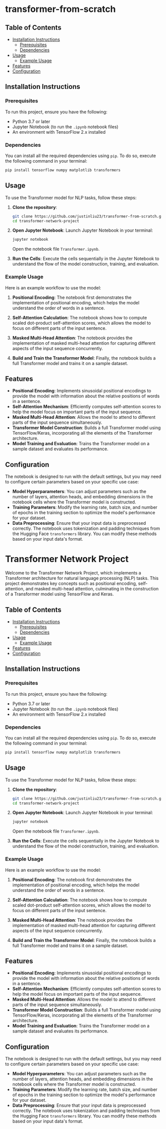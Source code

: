 # transformer-from-scratch

## Table of Contents

- [Installation Instructions](#installation-instructions)
  - [Prerequisites](#prerequisites)
  - [Dependencies](#dependencies)
- [Usage](#usage)
  - [Example Usage](#example-usage)
- [Features](#features)
- [Configuration](#configuration)

## Installation Instructions

### Prerequisites

To run this project, ensure you have the following:

- Python 3.7 or later
- Jupyter Notebook (to run the `.ipynb` notebook files)
- An environment with TensorFlow 2.x installed

### Dependencies

You can install all the required dependencies using `pip`. To do so, execute the following command in your terminal:

```bash
pip install tensorflow numpy matplotlib transformers
```

## Usage

To use the Transformer model for NLP tasks, follow these steps:

1. **Clone the repository**:

   ```bash
   git clone https://github.com/justinliu23/transformer-from-scratch.git
   cd transformer-network-project
   ```

2. **Open Jupyter Notebook**:
   Launch Jupyter Notebook in your terminal:

   ```bash
   jupyter notebook
   ```

   Open the notebook file `Transformer.ipynb`.

3. **Run the Cells**:
   Execute the cells sequentially in the Jupyter Notebook to understand the flow of the model construction, training, and evaluation.

### Example Usage

Here is an example workflow to use the model:

1. **Positional Encoding**: The notebook first demonstrates the implementation of positional encoding, which helps the model understand the order of words in a sentence.

2. **Self-Attention Calculation**: The notebook shows how to compute scaled dot-product self-attention scores, which allows the model to focus on different parts of the input sentence.

3. **Masked Multi-Head Attention**: The notebook provides the implementation of masked multi-head attention for capturing different aspects of the input sequence concurrently.

4. **Build and Train the Transformer Model**: Finally, the notebook builds a full Transformer model and trains it on a sample dataset.

## Features

- **Positional Encoding**: Implements sinusoidal positional encodings to provide the model with information about the relative positions of words in a sentence.
- **Self-Attention Mechanism**: Efficiently computes self-attention scores to help the model focus on important parts of the input sequence.
- **Masked Multi-Head Attention**: Allows the model to attend to different parts of the input sequence simultaneously.
- **Transformer Model Construction**: Builds a full Transformer model using TensorFlow/Keras, incorporating all the elements of the Transformer architecture.
- **Model Training and Evaluation**: Trains the Transformer model on a sample dataset and evaluates its performance.

## Configuration

The notebook is designed to run with the default settings, but you may need to configure certain parameters based on your specific use case:

- **Model Hyperparameters**: You can adjust parameters such as the number of layers, attention heads, and embedding dimensions in the notebook cells where the Transformer model is constructed.
- **Training Parameters**: Modify the learning rate, batch size, and number of epochs in the training section to optimize the model's performance for your dataset.
- **Data Preprocessing**: Ensure that your input data is preprocessed correctly. The notebook uses tokenization and padding techniques from the Hugging Face `transformers` library. You can modify these methods based on your input data's format.
# Transformer Network Project

Welcome to the Transformer Network Project, which implements a Transformer architecture for natural language processing (NLP) tasks. This project demonstrates key concepts such as positional encoding, self-attention, and masked multi-head attention, culminating in the construction of a Transformer model using TensorFlow and Keras.

## Table of Contents

- [Installation Instructions](#installation-instructions)
  - [Prerequisites](#prerequisites)
  - [Dependencies](#dependencies)
- [Usage](#usage)
  - [Example Usage](#example-usage)
- [Features](#features)
- [Configuration](#configuration)

## Installation Instructions

### Prerequisites

To run this project, ensure you have the following:

- Python 3.7 or later
- Jupyter Notebook (to run the `.ipynb` notebook files)
- An environment with TensorFlow 2.x installed

### Dependencies

You can install all the required dependencies using `pip`. To do so, execute the following command in your terminal:

```bash
pip install tensorflow numpy matplotlib transformers
```

## Usage

To use the Transformer model for NLP tasks, follow these steps:

1. **Clone the repository**:

   ```bash
   git clone https://github.com/justinliu23/transformer-from-scratch.git
   cd transformer-network-project
   ```

2. **Open Jupyter Notebook**:
   Launch Jupyter Notebook in your terminal:

   ```bash
   jupyter notebook
   ```

   Open the notebook file `Transformer.ipynb`.

3. **Run the Cells**:
   Execute the cells sequentially in the Jupyter Notebook to understand the flow of the model construction, training, and evaluation.

### Example Usage

Here is an example workflow to use the model:

1. **Positional Encoding**: The notebook first demonstrates the implementation of positional encoding, which helps the model understand the order of words in a sentence.

2. **Self-Attention Calculation**: The notebook shows how to compute scaled dot-product self-attention scores, which allows the model to focus on different parts of the input sentence.

3. **Masked Multi-Head Attention**: The notebook provides the implementation of masked multi-head attention for capturing different aspects of the input sequence concurrently.

4. **Build and Train the Transformer Model**: Finally, the notebook builds a full Transformer model and trains it on a sample dataset.

## Features

- **Positional Encoding**: Implements sinusoidal positional encodings to provide the model with information about the relative positions of words in a sentence.
- **Self-Attention Mechanism**: Efficiently computes self-attention scores to help the model focus on important parts of the input sequence.
- **Masked Multi-Head Attention**: Allows the model to attend to different parts of the input sequence simultaneously.
- **Transformer Model Construction**: Builds a full Transformer model using TensorFlow/Keras, incorporating all the elements of the Transformer architecture.
- **Model Training and Evaluation**: Trains the Transformer model on a sample dataset and evaluates its performance.

## Configuration

The notebook is designed to run with the default settings, but you may need to configure certain parameters based on your specific use case:

- **Model Hyperparameters**: You can adjust parameters such as the number of layers, attention heads, and embedding dimensions in the notebook cells where the Transformer model is constructed.
- **Training Parameters**: Modify the learning rate, batch size, and number of epochs in the training section to optimize the model's performance for your dataset.
- **Data Preprocessing**: Ensure that your input data is preprocessed correctly. The notebook uses tokenization and padding techniques from the Hugging Face `transformers` library. You can modify these methods based on your input data's format.
